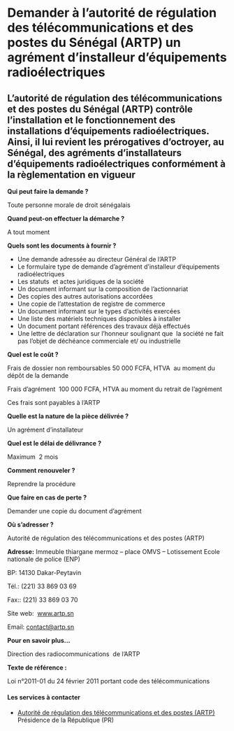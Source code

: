 # Demander à l’autorité de régulation des télécommunications et des postes du Sénégal (ARTP) un agrément d’installeur d’équipements radioélectriques

L’autorité de régulation des télécommunications et des postes du Sénégal (ARTP) contrôle l’installation et le fonctionnement des installations d’équipements radioélectriques. Ainsi, il lui revient les prérogatives d’octroyer, au Sénégal, des agréments d’installateurs d’équipements radioélectriques conformément à la règlementation en vigueur
------------------------------------------------------------------------------------------------------------------------------------------------------------------------------------------------------------------------------------------------------------------------------------------------------------------------------------------------------

**Qui peut faire la demande ?**

Toute personne morale de droit sénégalais

**Quand peut-on effectuer la démarche ?**

A tout moment

**Quels sont les documents à fournir ?**

*   Une demande adressée au directeur Général de l’ARTP
*   Le formulaire type de demande d’agrément d’installeur d’équipements radioélectriques
*   Les statuts  et actes juridiques de la société
*   Un document informant sur la composition de l’actionnariat
*   Des copies des autres autorisations accordées
*   Une copie de l’attestation de registre de commerce
*   Un document informant sur le types d’activités exercées
*   Une liste des matériels techniques disponibles à installer  
*   Un document portant références des travaux déjà effectués
*   Une lettre de déclaration sur l’honneur soulignant que  la société ne fait pas l’objet de déchéance commerciale et/ ou industrielle

**Quel est le coût ?**

Frais de dossier non remboursables 50 000 FCFA, HTVA  au moment du dépôt de la demande

Frais d’agrément  100 000 FCFA, HTVA au moment du retrait de l’agrément

Ces frais sont payables à l’ARTP

**Quelle est la nature de la pièce délivrée ?**

Un agrément d’installateur

**Quel est le délai de délivrance ?**

Maximum  2 mois

**Comment renouveler ?**

Reprendre la procédure

**Que faire en cas de perte ?**

Demander une copie du document d’agrément

**Où s’adresser ?**

Autorité de régulation des télécommunications et des postes (ARTP)

**Adresse:** Immeuble thiargane mermoz – place OMVS – Lotissement Ecole nationale de police (ENP)

BP: 14130 Dakar-Peytavin

Tél.: (221) 33 869 03 69

Fax:: (221) 33 869 03 70

Site web:  www.artp.sn

Email: contact@artp.sn

[](../../../services/.md)

**Pour en savoir plus...** 

Direction des radiocommunications  de l’ARTP

**Texte de référence :**

Loi n°2011-01 du 24 février 2011 portant code des télécommunications

#### Les services à contacter

*   [Autorité de régulation des télécommunications et des postes (ARTP)](../../../services/autorite-de-regulation-des-telecommunications-et-des-postes-artp.md) Présidence de la République (PR)